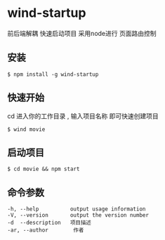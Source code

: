# wind-startup
前后端解耦 快速启动项目  采用node进行 页面路由控制



## 安装

    $ npm install -g wind-startup

## 快速开始

  cd 进入你的工作目录 , 输入项目名称 即可快速创建项目

    $ wind movie 
 
## 启动项目

    $ cd movie && npm start


## 命令参数

    -h, --help          output usage information
    -V, --version       output the version number
    -d  --description   项目描述
    -ar, --author        作者
